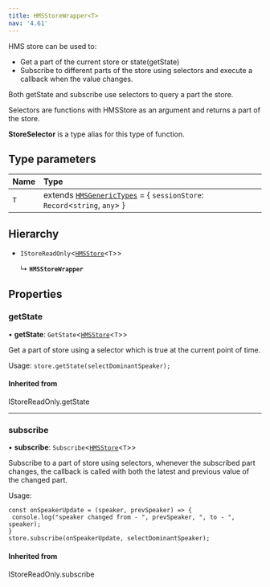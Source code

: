 ```yaml
---
title: HMSStoreWrapper<T>
nav: '4.61'
---
```


HMS store can be used to:

- Get a part of the current store or state(getState)
- Subscribe to different parts of the store using selectors and execute a callback when the value changes.

Both getState and subscribe use selectors to query a part the store.

Selectors are functions with HMSStore as an argument and returns a part of the store.

**StoreSelector** is a type alias for this type of function.

## Type parameters

| Name | Type                                                                                                                                  |
| :--- | :------------------------------------------------------------------------------------------------------------------------------------ |
| `T`  | extends [`HMSGenericTypes`](/api-reference/javascript/v2/interfaces/HMSGenericTypes) = { `sessionStore`: `Record`<`string`, `any`\> } |

## Hierarchy

- `IStoreReadOnly`<[`HMSStore`](/api-reference/javascript/v2/interfaces/HMSStore)<`T`\>\>

  ↳ **`HMSStoreWrapper`**

## Properties

### getState

• **getState**: `GetState`<[`HMSStore`](/api-reference/javascript/v2/interfaces/HMSStore)<`T`\>\>

Get a part of store using a selector which is true at the current point of time.

Usage: `store.getState(selectDominantSpeaker);`

#### Inherited from

IStoreReadOnly.getState

---

### subscribe

• **subscribe**: `Subscribe`<[`HMSStore`](/api-reference/javascript/v2/interfaces/HMSStore)<`T`\>\>

Subscribe to a part of store using selectors, whenever the subscribed part changes, the callback
is called with both the latest and previous value of the changed part.

Usage:

```
const onSpeakerUpdate = (speaker, prevSpeaker) => {
 console.log("speaker changed from - ", prevSpeaker, ", to - ", speaker);
}
store.subscribe(onSpeakerUpdate, selectDominantSpeaker);
```

#### Inherited from

IStoreReadOnly.subscribe
